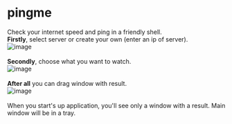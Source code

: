 # pingme
Check your internet speed and ping in a friendly shell.<br>
<b>Firstly</b>, select server or create your own (enter an ip of server).<br>
![image](https://user-images.githubusercontent.com/42089958/147289425-1a18b94c-138e-4efd-94af-5a90f755c3f2.png)<br><br>
<b>Secondly</b>, choose what you want to watch.<br>
![image](https://user-images.githubusercontent.com/42089958/147289581-f9967f62-4b99-4040-a036-5f33989ca31f.png)<br><br>
<b>After all</b> you can drag window with result.<br>
![image](https://user-images.githubusercontent.com/42089958/147289619-9b0acdc0-f887-4387-b2a3-19e532f7768e.png)<br><br>
When you start's up application, you'll see only a window with a result. Main window will be in a tray.

